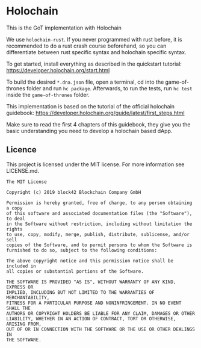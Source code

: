 # Holochain

This is the GoT implementation with Holochain

We use `holochain-rust`. If you never programmed with rust before, it is recommended to do a rust crash course beforehand, so you can differentiate between rust specific syntax and holochain specific syntax.

To get started, install everything as described in the quickstart tutorial: https://developer.holochain.org/start.html

To build the desired `*.dna.json` file, open a terminal, cd into the game-of-thrones folder and run `hc package`. Afterwards, to run the tests, run `hc test` inside the `game-of-thrones` folder.

This implementation is based on the tutorial of the official holochain guidebook:
https://developer.holochain.org/guide/latest/first_steps.html

Make sure to read the first 4 chapters of this guidebook, they give you the basic understanding you need to develop a holochain based dApp.

## Licence

This project is licensed under the MIT license. For more information see LICENSE.md.

```
The MIT License

Copyright (c) 2019 block42 Blockchain Company GmbH

Permission is hereby granted, free of charge, to any person obtaining a copy
of this software and associated documentation files (the "Software"), to deal
in the Software without restriction, including without limitation the rights
to use, copy, modify, merge, publish, distribute, sublicense, and/or sell
copies of the Software, and to permit persons to whom the Software is
furnished to do so, subject to the following conditions:

The above copyright notice and this permission notice shall be included in
all copies or substantial portions of the Software.

THE SOFTWARE IS PROVIDED "AS IS", WITHOUT WARRANTY OF ANY KIND, EXPRESS OR
IMPLIED, INCLUDING BUT NOT LIMITED TO THE WARRANTIES OF MERCHANTABILITY,
FITNESS FOR A PARTICULAR PURPOSE AND NONINFRINGEMENT. IN NO EVENT SHALL THE
AUTHORS OR COPYRIGHT HOLDERS BE LIABLE FOR ANY CLAIM, DAMAGES OR OTHER
LIABILITY, WHETHER IN AN ACTION OF CONTRACT, TORT OR OTHERWISE, ARISING FROM,
OUT OF OR IN CONNECTION WITH THE SOFTWARE OR THE USE OR OTHER DEALINGS IN
THE SOFTWARE.
```
